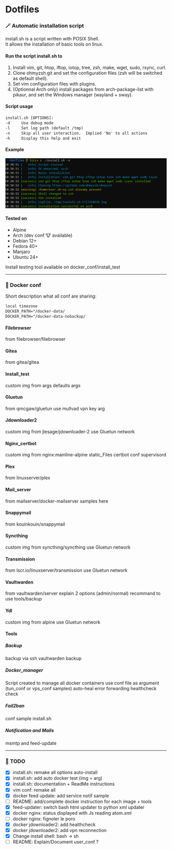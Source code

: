 # Dotfiles

### 🪄 Automatic installation script

install.sh is a script written with POSIX Shell.\
It allows the installation of basic tools on linux.

#### Run the script install.sh to
1. Install vim, git, htop, iftop, iotop, tree, zsh, make, wget, sudo, rsync, curl.
2. Clone ohmyzsh.git and set the configuration files (zsh will be switched as default shell).
3. Set vim configuration files with plugins.
4. (Optionnal Arch only) install packages from arch-package-list with pikaur, and set the Windows manager (wayland + sway).

#### Script usage
```
install.sh [OPTIONS]:
-d     Use debug mode
-l     Set log path (default /tmp)
-n     Skip all user interaction.  Implied 'No' to all actions
-h     Display this help and exit
```

#### Example
![script_execution_sample](sample.png)

#### Tested on
* Alpine
* Arch (dev conf 🐮 available)
* Debian 12+
* Fedora 40+
* Manjaro
* Ubuntu 24+

Install testing tool available on docker_conf/install_test

---

### 🐳 Docker conf

Short description
what all conf are sharing:

```
local timezone
DOCKER_PATH="/docker-data/
DOCKER_PATH="/docker-data-nobackup/
```

#### Filebrowser
from filebrowser/filebrowser

#### Gitea
from gitea/gitea

#### Install_test
custom img from args
defaults args

#### Gluetun
from qmcgaw/gluetun
use mullvad vpn key arg

#### Jdownloader2
custom img from jlesage/jdownloader-2
use Gluetun network

#### Nginx_certbot
custom img from nginx:mainline-alpine
static_Files
certbot conf
supervisord

#### Plex
from linuxserver/plex

#### Mail_server
from mailserver/docker-mailserver
samples here

#### Snappymail
from kouinkouin/snappymail

#### Syncthing
custom img from syncthing/syncthing
use Gluetun network

#### Transmission
from lscr.io/linuxserver/transmission
use Gluetun network

#### Vaultwarden
from vaultwarden/server
explain 2 options (admin/normal)
recommand to use tools/backup 

#### Ydl
custom img from alpine
use Gluetun network

#### Tools

##### Backup
backup via ssh
vaultwarden backup

##### Docker_manager
Script created to manage all docker containers use conf file as argument (tun_conf or vps_conf samples)
auto-heal
error forwarding
healthcheck check

##### Fail2ban
conf sample
install.sh

##### Notification and Mails
msmtp and feed-update

---

### 📝 TODO
- [x] install.sh: remake all options auto-install
- [x] install.sh: add auto docker test (img = arg)
- [x] install.sh: documentation + ReadMe instructions
- [x] vim conf: remake all
- [x] docker feed update: add service notif sample
- [ ] README: add/complete docker instruction for each image + tools
- [x] feed-updater: switch bash html updater to python xml updater
- [x] docker nginx: status displayed with Js reading atom.xml
- [ ] docker nginx: fignoler le poro
- [x] docker jdownloader2: add healthcheck
- [x] docker jdownloader2: add vpn reconnection
- [x] Change install shell: bash -> sh
- [ ] README: Explain/Document user_conf ?